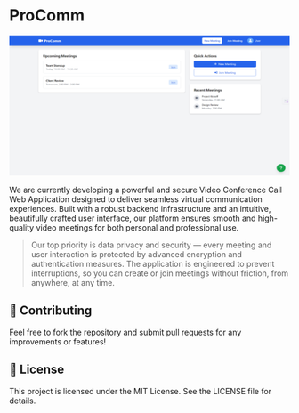 # ProComm

<img src="assets/imgs/LandingPage.png">

We are currently developing a powerful and secure Video Conference Call Web Application designed to deliver seamless virtual communication experiences. Built with a robust backend infrastructure and an intuitive, beautifully crafted user interface, our platform ensures smooth and high-quality video meetings for both personal and professional use.

> Our top priority is data privacy and security — every meeting and user interaction is protected by advanced encryption and authentication measures. The application is engineered to prevent interruptions, so you can create or join meetings without friction, from anywhere, at any time.

## 👥 Contributing
Feel free to fork the repository and submit pull requests for any improvements or features!

## 📜 License
This project is licensed under the MIT License. See the LICENSE file for details.
